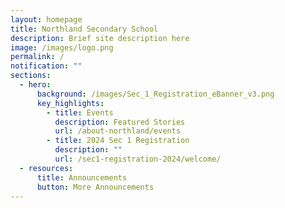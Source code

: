 ```yaml
---
layout: homepage
title: Northland Secondary School
description: Brief site description here
image: /images/logo.png
permalink: /
notification: ""
sections:
  - hero:
      background: /images/Sec_1_Registration_eBanner_v3.png
      key_highlights:
        - title: Events
          description: Featured Stories
          url: /about-northland/events
        - title: 2024 Sec 1 Registration
          description: ""
          url: /sec1-registration-2024/welcome/
  - resources:
      title: Announcements
      button: More Announcements
---
```

